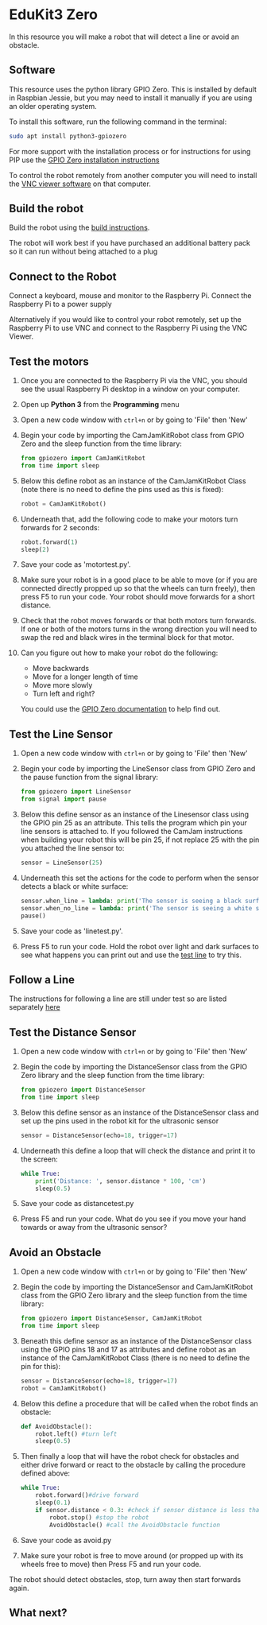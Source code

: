 # EduKit3 Zero 

In this resource you will make a robot that will detect a line or avoid an obstacle. 

## Software

This resource uses the python library GPIO Zero. This is installed by default in Raspbian Jessie, but you may need to install it manually if you are using an older operating system.

To install this software, run the following command in the terminal:

```bash
sudo apt install python3-gpiozero
```

For more support with the installation process or for instructions for using PIP use the [GPIO Zero installation instructions](http://gpiozero.readthedocs.io/en/stable/installing.html)

To control the robot remotely from another computer you will need to install the [VNC viewer software](https://www.realvnc.com/download/viewer/) on that computer.

## Build the robot

Build the robot using the [build instructions](https://github.com/CamJam-EduKit/EduKit3/blob/master/CamJam%20EduKit%203%20-%20Robotics%20Worksheet%202%20-%20Building%20a%20Robot.pdf).

The robot will work best if you have purchased an additional battery pack so it can run without being attached to a plug

## Connect to the Robot

Connect a keyboard, mouse and monitor to the Raspberry Pi. Connect the Raspberry Pi to a power supply 

Alternatively if you would like to control your robot remotely, set up the Raspberry Pi to use VNC and connect to the Raspberry Pi using the VNC Viewer.

## Test the motors

1. Once you are connected to the Raspberry Pi via the VNC, you should see the usual Raspberry Pi desktop in a window on your computer.

1. Open up **Python 3** from the **Programming** menu

1. Open a new code window with `ctrl+n` or by going to 'File' then 'New' 
    
1. Begin your code by importing the CamJamKitRobot class from GPIO Zero and the sleep function from the time library:

    ```python
    from gpiozero import CamJamKitRobot
    from time import sleep 
    ```
    
1. Below this define robot as an instance of the CamJamKitRobot Class (note there is no need to define the pins used as this is fixed):

    ```python
    robot = CamJamKitRobot()
    ```


1. Underneath that, add the following code to make your motors turn forwards for 2 seconds:

    ```python
    robot.forward(1)
    sleep(2)
    ```
1. Save your code as 'motortest.py'.
    
1. Make sure your robot is in a good place to be able to move (or if you are connected directly propped up so that the wheels can turn freely), then press F5 to run your code. Your robot should move forwards for a short distance.

1. Check that the robot moves forwards or that both motors turn forwards. If one or both of the motors turns in the wrong direction you will need to swap the red and black wires in the terminal block for that motor.

1. Can you figure out how to make your robot do the following:

    - Move backwards
    - Move for a longer length of time
    - Move more slowly
    - Turn left and right?
    
    You could use the [GPIO Zero documentation](https://gpiozero.readthedocs.io/en/stable/api_boards.html#camjam-3-kit-robot) to help find out. 

## Test the Line Sensor

1. Open a new code window with `ctrl+n` or by going to 'File' then 'New'

1. Begin your code by importing the LineSensor class from GPIO Zero and the pause function from the signal library: 
    ```python
    from gpiozero import LineSensor 
    from signal import pause
    ```
    
1. Below this define sensor as an instance of the Linesensor class using the GPIO pin 25 as an attribute. This tells the program which pin your line sensors is attached to. If you followed the CamJam instructions when building your robot this will be pin 25, if not replace 25 with the pin you attached the line sensor to:

    ```python
    sensor = LineSensor(25)
    ```
1. Underneath this set the actions for the code to perform when the sensor detects a black or white surface:

    ```python
    sensor.when_line = lambda: print('The sensor is seeing a black surface')
    sensor.when_no_line = lambda: print('The sensor is seeing a white surface')
    pause()
    ```
 1. Save your code as 'linetest.py'.
 
 1. Press F5 to run your code. Hold the robot over light and dark surfaces to see what happens you can print out and use the [test line](https://github.com/CamJam-EduKit/EduKit3/blob/master/CamJam%20EduKit%203%20-%20Robotics%20-%20Test%20Line.pdf) to try this.

## Follow a Line

The instructions for following a line are still under test so are listed separately [here](https://github.com/NBizzell/EduKit3/blob/master/GPIOZero/line%20follower%20test.md)

## Test the Distance Sensor

1. Open a new code window with `ctrl+n` or by going to 'File' then 'New'

1. Begin the code by importing the DistanceSensor class from the GPIO Zero library and the sleep function from the time library:
    
    ```python
    from gpiozero import DistanceSensor 
    from time import sleep
    ```

1. Below this define sensor as an instance of the DistanceSensor class and set up the pins used in the robot kit for the ultrasonic sensor

    ```python
    sensor = DistanceSensor(echo=18, trigger=17)
    ```

1. Underneath this define a loop that will check the distance and print it to the screen:
    ```python
    while True:
        print('Distance: ', sensor.distance * 100, 'cm')
        sleep(0.5)
    ```
1. Save your code as distancetest.py

1. Press F5 and run your code. What do you see if you move your hand towards or away from the ultrasonic sensor?

## Avoid an Obstacle

1. Open a new code window with `ctrl+n` or by going to 'File' then 'New'

1. Begin the code by importing the DistanceSensor and CamJamKitRobot class from the GPIO Zero library and the sleep function from the time library:
    
    ```python
    from gpiozero import DistanceSensor, CamJamKitRobot 
    from time import sleep
    ```
1. Beneath this define sensor as an instance of the DistanceSensor class using the GPIO pins 18 and 17 as attributes and define robot as an instance of the CamJamKitRobot Class (there is no need to define the pin for this):
    
    ```python
    sensor = DistanceSensor(echo=18, trigger=17)
    robot = CamJamKitRobot()
    ```

1. Below this define a procedure that will be called when the robot finds an obstacle:

    ```python
    def AvoidObstacle():
        robot.left() #turn left
        sleep(0.5)
    ```
1. Then finally a loop that will have the robot check for obstacles and either drive forward or react to the obstacle by calling the procedure defined above: 

    ```python
    while True:
        robot.forward()#drive forward
        sleep(0.1)
        if sensor.distance < 0.3: #check if sensor distance is less than 0.3m
            robot.stop() #stop the robot
            AvoidObstacle() #call the AvoidObstacle function
    ```
    
1. Save your code as avoid.py

1. Make sure your robot is free to move around (or propped up with its wheels free to move) then Press F5 and run your code.

The robot should detect obstacles, stop, turn away then start forwards again.

## What next?

